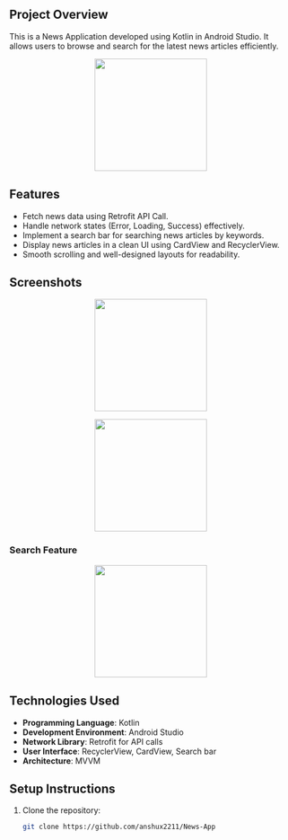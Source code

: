 


## Project Overview
This is a News Application developed using Kotlin in Android Studio. It allows users to browse and search for the latest news articles efficiently.
<div align="center">
  <img src="https://raw.githubusercontent.com/anshux2211/News-App/master/InShot_20241003_220804951.gif" width="200"/> <!-- Adjust the width as needed -->
</div>

## Features
- Fetch news data using Retrofit API Call.
- Handle network states (Error, Loading, Success) effectively.
- Implement a search bar for searching news articles by keywords.
- Display news articles in a clean UI using CardView and RecyclerView.
- Smooth scrolling and well-designed layouts for readability.

## Screenshots
<div align="center">
  <img src="https://drive.google.com/uc?id=10fM2pUHRKgWf6A6SKUXitcJ-uSWCxX1z" width="200"/>
  <p></p>
</div>


<div align="center">
  <img src="https://drive.google.com/uc?id=10_odkM7hM7EalH0LggnsyKWB_17Yom0H" width="200"/>
  <p></p>
</div>

### Search Feature
<div align="center">
  <img src="https://drive.google.com/uc?id=10m4SIjuCrGaam_iicu8lpPnjHaC3Zce1" width="200"/>
  <p></p>
</div>

## Technologies Used
- **Programming Language**: Kotlin
- **Development Environment**: Android Studio
- **Network Library**: Retrofit for API calls
- **User Interface**: RecyclerView, CardView, Search bar
- **Architecture**: MVVM

## Setup Instructions
1. Clone the repository:
   ```sh
   git clone https://github.com/anshux2211/News-App
